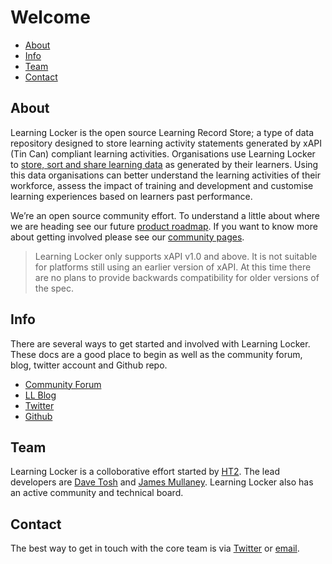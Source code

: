 
Welcome
=======

- [About](#about)
- [Info](#info)
- [Team](#team)
- [Contact](#contact)

<a name="about"></a>
## About

Learning Locker is the open source Learning Record Store; a type of data repository designed to store learning activity statements generated by xAPI (Tin Can) compliant learning activities. Organisations use Learning Locker to [store, sort and share learning data](http://learninglocker.net/features/benefits/) as generated by their learners. Using this data organisations can better understand the learning activities of their workforce, assess the impact of training and development and customise learning experiences based on learners past performance.

We’re an open source community effort. To understand a little about where we are heading see our future [product roadmap](http://www.learninglocker.net/roadmap). If you want to know more about getting involved please see our [community pages](http://learninglocker.net/community/).

> Learning Locker only supports xAPI v1.0 and above. It is not suitable for platforms still using an earlier version of xAPI. At this time there are no plans to provide backwards compatibility for older versions of the spec.

<a name="info"></a>
## Info

There are several ways to get started and involved with Learning Locker. These docs are a good place to begin as well as the community forum, blog, twitter account and Github repo.

*  [Community Forum](https://groups.google.com/forum/#!forum/learning-locker)
*  [LL Blog](http://learninglocker.net/blog/)
*  [Twitter](https://twitter.com/learning_locker)
*  [Github](https://github.com/learninglocker)

<a name="team"></a>
## Team

Learning Locker is a colloborative effort started by [HT2](http://ht2.co.uk). The lead developers are [Dave Tosh](https://twitter.com/davetosh) and [James Mullaney](https://twitter.com/jmullaney). Learning Locker also has an active community and technical board.

<a name="contact"></a>
## Contact

The best way to get in touch with the core team is via [Twitter](https://twitter.com/learning_locker) or [email](mailto:hello@learninglocker.net).

